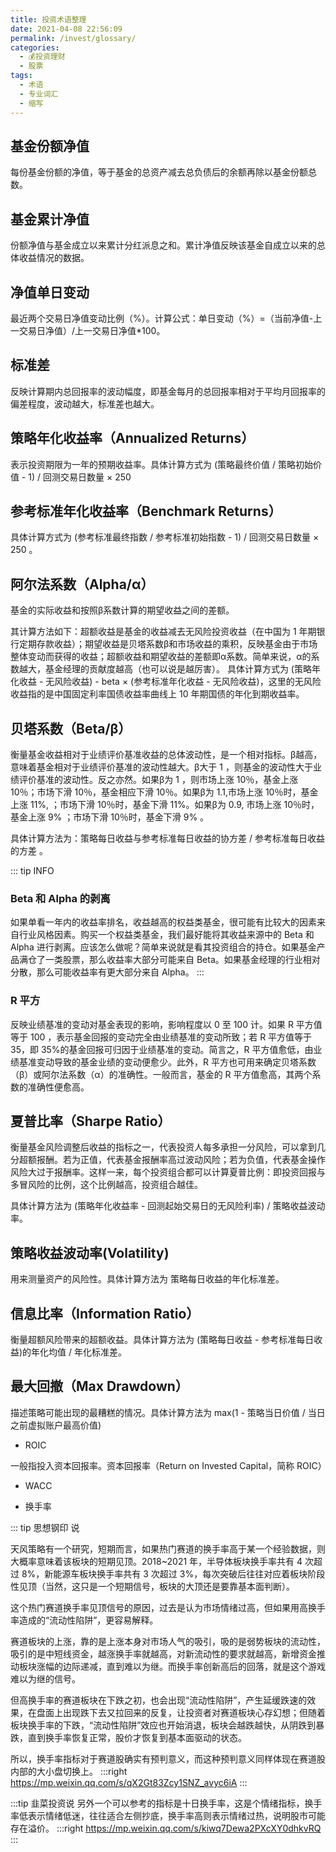 ```yaml
---
title: 投资术语整理
date: 2021-04-08 22:56:09
permalink: /invest/glossary/
categories:
  - 💰投资理财
  - 股票
tags:
  - 术语
  - 专业词汇
  - 缩写
---
```


## 基金份额净值

每份基金份额的净值，等于基金的总资产减去总负债后的余额再除以基金份额总数。

## 基金累计净值

份额净值与基金成立以来累计分红派息之和。累计净值反映该基金自成立以来的总体收益情况的数据。

## 净值单日变动

最近两个交易日净值变动比例（%）。计算公式：单日变动（%）=（当前净值-上一交易日净值）/上一交易日净值*100。

## 标准差

反映计算期内总回报率的波动幅度，即基金每月的总回报率相对于平均月回报率的偏差程度，波动越大，标准差也越大。

## 策略年化收益率（Annualized Returns）

表示投资期限为一年的预期收益率。具体计算方式为 (策略最终价值 / 策略初始价值 - 1) / 回测交易日数量 × 250

## 参考标准年化收益率（Benchmark Returns）

具体计算方式为 (参考标准最终指数 / 参考标准初始指数 - 1) / 回测交易日数量 × 250 。

## 阿尔法系数（Alpha/α）

基金的实际收益和按照β系数计算的期望收益之间的差额。

其计算方法如下：超额收益是基金的收益减去无风险投资收益（在中国为 1 年期银行定期存款收益）；期望收益是贝塔系数β和市场收益的乘积，反映基金由于市场整体变动而获得的收益；超额收益和期望收益的差额即α系数。简单来说，α的系数越大，基金经理的贡献度越高（也可以说是越厉害）。
具体计算方式为 (策略年化收益 - 无风险收益) - beta × (参考标准年化收益 - 无风险收益)，这里的无风险收益指的是中国固定利率国债收益率曲线上 10 年期国债的年化到期收益率。

## 贝塔系数（Beta/β）

衡量基金收益相对于业绩评价基准收益的总体波动性，是一个相对指标。β越高，意味着基金相对于业绩评价基准的波动性越大。β大于 1 ，则基金的波动性大于业绩评价基准的波动性。反之亦然。如果β为 1 ，则市场上涨 10％，基金上涨 10％；市场下滑 10％，基金相应下滑 10％。如果β为 1.1,市场上涨 10％时，基金上涨 11%, ；市场下滑 10％时，基金下滑 11%。如果β为 0.9, 市场上涨 10％时，基金上涨 9% ；市场下滑 10％时，基金下滑 9% 。

具体计算方法为：策略每日收益与参考标准每日收益的协方差 / 参考标准每日收益的方差 。

::: tip INFO

### Beta 和 Alpha 的剥离

如果单看一年内的收益率排名，收益越高的权益类基金，很可能有比较大的因素来自行业风格因素。购买一个权益类基金，我们最好能将其收益来源中的 Beta 和 Alpha 进行剥离。应该怎么做呢？简单来说就是看其投资组合的持仓。如果基金产品满仓了一类股票，那么收益率大部分可能来自 Beta。如果基金经理的行业相对分散，那么可能收益率有更大部分来自 Alpha。
:::

### R 平方

反映业绩基准的变动对基金表现的影响，影响程度以 0 至 100 计。如果 R 平方值等于 100 ，表示基金回报的变动完全由业绩基准的变动所致；若 R 平方值等于 35，即 35%的基金回报可归因于业绩基准的变动。简言之，R 平方值愈低，由业绩基准变动导致的基金业绩的变动便愈少。此外，R 平方也可用来确定贝塔系数（β）或阿尔法系数（α）的准确性。一般而言，基金的 R 平方值愈高，其两个系数的准确性便愈高。

## 夏普比率（Sharpe Ratio）

衡量基金风险调整后收益的指标之一，代表投资人每多承担一分风险，可以拿到几分超额报酬。若为正值，代表基金报酬率高过波动风险；若为负值，代表基金操作风险大过于报酬率。这样一来，每个投资组合都可以计算夏普比例：即投资回报与多冒风险的比例，这个比例越高，投资组合越佳。

具体计算方法为 (策略年化收益率 - 回测起始交易日的无风险利率) / 策略收益波动率。

## 策略收益波动率(Volatility)

用来测量资产的风险性。具体计算方法为 策略每日收益的年化标准差。

## 信息比率（Information Ratio）

衡量超额风险带来的超额收益。具体计算方法为 (策略每日收益 - 参考标准每日收益)的年化均值 / 年化标准差。

## 最大回撤（Max Drawdown）

描述策略可能出现的最糟糕的情况。具体计算方法为 max(1 - 策略当日价值 / 当日之前虚拟账户最高价值)


- ROIC

一般指投入资本回报率。资本回报率（Return on Invested Capital，简称 ROIC）

- WACC

- 换手率

::: tip 思想钢印 说

天风策略有一个研究，短期而言，如果热门赛道的换手率高于某一个经验数据，则大概率意味着该板块的短期见顶。2018~2021 年，半导体板块换手率共有 4 次超过 8%，新能源车板块换手率共有 3 次超过 3%，每次突破后往往对应着板块阶段性见顶（当然，这只是一个短期信号，板块的大顶还是要靠基本面判断）。

这个热门赛道换手率见顶信号的原因，过去是认为市场情绪过高，但如果用高换手率造成的“流动性陷阱”，更容易解释。

赛道板块的上涨，靠的是上涨本身对市场人气的吸引，吸的是弱势板块的流动性，吸引的是中短线资金，越涨换手率就越高，对新流动性的要求就越高，新增资金推动板块涨幅的边际递减，直到难以为继。而换手率创新高后的回落，就是这个游戏难以为继的信号。

但高换手率的赛道板块在下跌之初，也会出现“流动性陷阱”，产生延缓跌速的效果，在盘面上出现跌下去又拉回来的反复，让投资者对赛道板块心存幻想；但随着板块换手率的下跌，“流动性陷阱”效应也开始消退，板块会越跌越快，从阴跌到暴跌，直到换手率恢复正常，股价才恢复到基本面驱动的状态。

所以，换手率指标对于赛道股确实有预判意义，而这种预判意义同样体现在赛道股内部的大小盘切换上。
:::right
https://mp.weixin.qq.com/s/qX2Gt83Zcy1SNZ_avyc6iA
:::

:::tip 韭菜投资说
另外一个可以参考的指标是十日换手率，这是个情绪指标，换手率低表示情绪低迷，往往适合左侧抄底，换手率高则表示情绪过热，说明股市可能存在溢价。
:::right
https://mp.weixin.qq.com/s/kiwq7Dewa2PXcXY0dhkvRQ
:::